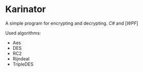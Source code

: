 # Karinator
A simple program for encrypting and decrypting. *C#* and [*WPF*]

Used algorithms:
- Aes
- DES
- RC2
- Rijndeal
- TripleDES
